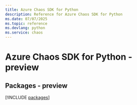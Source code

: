 ```yaml
---
title: Azure Chaos SDK for Python
description: Reference for Azure Chaos SDK for Python
ms.date: 07/07/2025
ms.topic: reference
ms.devlang: python
ms.service: chaos
---
```

# Azure Chaos SDK for Python - preview
## Packages - preview
[!INCLUDE [packages](chaos-index.md)]